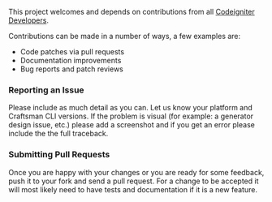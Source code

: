 This project welcomes and depends on contributions from all [Codeigniter Developers](https://codeigniter.com/community).

Contributions can be made in a number of ways, a few examples are:

* Code patches via pull requests
* Documentation improvements
* Bug reports and patch reviews

### Reporting an Issue

Please include as much detail as you can. Let us know your platform and Craftsman CLI versions. If the problem is visual (for example: a generator design issue, etc.) please add a screenshot and if you get an error please include the the full traceback.

### Submitting Pull Requests

Once you are happy with your changes or you are ready for some feedback, push it to your fork and send a pull request. For a change to be accepted it will most likely need to have tests and documentation if it is a new feature.

<!-- Creating a command

Check the User Guide that supports this subject and once you are ready for some feedback let us know with an issue or email. Please include all your personal information so that we can make the appropriate acknowledgments on this page. -->
